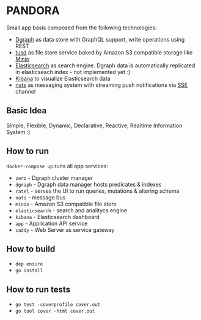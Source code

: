 # PANDORA

Small app basis composed from the following technologies:

* [Dgraph](https://dgraph.io/) as data store with GraphQL support, write operations using REST
* [tusd](https://tus.io/) as file store service baked by Amazon S3 compatible storage like [Minio](https://www.minio.io/)
* [Elasticsearch](https://www.elastic.co/products/elasticsearch) as search engine. Dgraph data is automatically replicated in elasticseach index - not implemented yet :)
* [Kibana](https://www.elastic.co/products/kibana) to visualize Elasticsearch data
* [nats](https://nats.io/) as messaging system with streaming push notifications via [SSE](https://en.wikipedia.org/wiki/Server-sent_events) channel

## Basic Idea

Simple, Flexible, Dynamic, Declarative, Reactive, Realtime Information System :)

## How to run

`docker-compose up` runs all app services:

* `zero` - Dgraph cluster manager
* `dgraph` - Dgraph data manager hosts predicates & indexes
* `ratel` - serves the UI to run queries, mutations & altering schema
* `nats` - message bus
* `minio` - Amazon S3 compatible file store
* `elasticsearch` - search and analitycs engine
* `kibana` - Elasticsearch dashboard
* `app` - Application API service
* `caddy` - Web Server as service gateway

## How to build

* `dep ensure`
* `go install`

## How to run tests

* `go test -coverprofile cover.out`
* `go tool cover -html cover.out`
